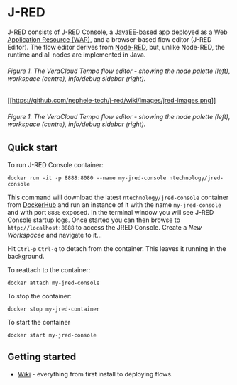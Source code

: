 # J-RED

J-RED consists of J-RED Console, a [JavaEE-based](http://www.oracle.com/technetwork/java/javaee/overview/index.html) app deployed as a [Web Application Resource (WAR)](https://en.wikipedia.org/wiki/WAR_(file_format)), and a browser-based flow editor (J-RED Editor). The flow editor derives from [Node-RED](https://nodered.org), but, unlike Node-RED, the runtime and all nodes are implemented in Java.

[](https://github.com/nephele-tech/j-red/wiki/images/jred-console.png)
###### Figure 1. The VeraCloud _Tempo_ flow editor - showing the node palette (left), workspace (centre), info/debug sidebar (right).

[[https://github.com/nephele-tech/j-red/wiki/images/jred-images.png]]
###### Figure 1. The VeraCloud _Tempo_ flow editor - showing the node palette (left), workspace (centre), info/debug sidebar (right).

## Quick start

To run J-RED Console container:

```
docker run -it -p 8888:8080 --name my-jred-console ntechnology/jred-console
```

This command will download the latest `ntechnology/jred-console` container from [DockerHub](https://cloud.docker.com/repository/docker/ntechnology/jred-console) and run an instance of it with the name `my-jred-console` and with port `8888` exposed. In the terminal window you will see J-RED Console startup logs. Once started you can then browse to `http://localhost:8888` to access the JRED Console. Create a _New Workspacee_ and navigate to it...

Hit `Ctrl-p` `Ctrl-q` to detach from the container. This leaves it running in the background.

To reattach to the container:

```
docker attach my-jred-console
```

To stop the container:

```
docker stop my-jred-container
```

To start the container

```
docker start my-jred-console
```

## Getting started

 * [Wiki](https://github.com/nephele-tech/j-red/wiki) - everything from first install to deploying flows.
